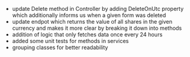 - update Delete method in Controller by adding DeleteOnUtc property which additionally informs us when a given form was deleted
- update endpot which returns the value of all shares in the given currency and makes it more clear by breaking it down into methods
- addition of logic that only fetches data once every 24 hours
- added some unit tests for methods in services
- grouping classes for better readability
